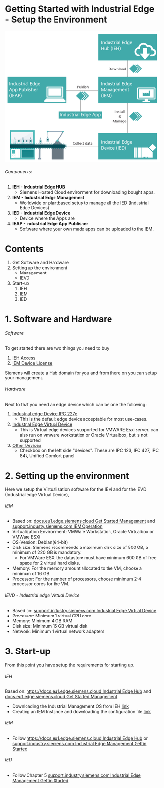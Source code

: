 # Getting Started with Industrial Edge - Setup the Environment

![](assets/20230605_155403_image.png)

###### Components:

1. **IEH - Industrial Edge HUB**
   * Siemens Hosted Cloud environment for downloading bought apps.
2. **IEM - Industrial Edge Management**
   * Worldwide or plantbased setup to manage all the IED (Industrial Edge Devices)
3. **IED - Industrial Edge Device**
   * Device where the Apps are
4. **IEAP - Industrial Edge App Publisher**
   * Software where your own made apps can be uploaded to the IEM.

# Contents

1. Get Software and Hardware
2. Setting up the environment
   * Management
   * IEVD
3. Start-up
   1. IEH
   2. IEM
   3. IED

# 1. Software and Hardware

###### Software

To get started there are two things you need to buy

1. [IEH Access](https://www.dex.siemens.com/edge/manufacturing-process-industries/industrial-edge-access)
2. [IEM Device License](https://www.dex.siemens.com/edge/manufacturing-process-industries/industrial-edge-device-license)

Siemens will create a Hub domain for you and from there on you can setup your management.

###### Hardware

Next to that you need an edge device which can be one the following:

1. [Industrial edge Device IPC 227e]([https://www.dex.siemens.com/edge/manufacturing-process-industries/simatic-ipc227e-industrial-edge-device)
   * This is the default edge device acceptable for most use-cases.
2. [Industrial Edge Virtual Device](https://www.dex.siemens.com/edge/manufacturing-process-industries/industrial-edge-virtual-device?cartId=584ee2f4-7d4a-475b-96ac-cfaa21ba2604&cclcl=nl_NL)
   * This is Virtual edge devices supported for VMWARE Esxi server. can also run on vmware workstation or Oracle Virtualbox, but is not supported
3. [Other Devices](https://www.dex.siemens.com/edge/manufacturing-process-industries)
   * Checkbox on the left side "devices". These are IPC 123, IPC 427, IPC 847, Unified Comfort panel

# 2. Setting up the environment

Here we setup the Virtualisation software for the IEM and for the IEVD (Industrial edge Virtual Device),

###### IEM

* Based on: [docs.eu1.edge.siemens.cloud Get Started Management](https://docs.eu1.edge.siemens.cloud/get_started_and_operate/industrial_edge_management/setup/setting_up_the_iem/setup_steps.html) and [support.industy.siemens.com IEM Operation](https://support.industry.siemens.com/cs/document/109814453/industrial-edge-management-operation-10-22)
* Virtualization Environment: VMWare Workstation, Oracle Virtualbox or VMWare ESXi
* OS-Version: Debian(64-bit)
* Disk size: Siemens recommends a maximum disk size of 500 GB, a minimum of 220 GB is mandatory.
  * For VMWare ESXi the datastore must have minimum 600 GB of free space for 2 virtual hard disks.
* Memory: For the memory amount allocated to the VM, choose a minimum of 16 GB.
* Processor: For the number of processors, choose minimum 2-4 processor cores for the VM.

###### IEVD - Industrial edge Virtual Device

* Based on: [support.industry.siemens.com Industrial Edge Virtual Device](https://support.industry.siemens.com/cs/document/109809569/industrial-edge-virtual-device?dti=0&lc=en-US)
* Processor: Minimum 1 virtual CPU core
* Memory: Minimum 4 GB RAM
* Disk size: Minimum 15 GB virtual disk
* Network: Minimum 1 virtual network adapters

# 3. Start-up

From this point you have setup the requirements for starting up.

###### IEH

Based on: [https://docs.eu1.edge.siemens.cloud Industrial Edge Hub](https://docs.eu1.edge.siemens.cloud/get_started_and_operate/industrial_edge_hub/setup/ieh_index.html) and [docs.eu1.edge.siemens.cloud Get Started Management](https://docs.eu1.edge.siemens.cloud/get_started_and_operate/industrial_edge_management/setup/setting_up_the_iem/setup_steps.html)

* Downloading the Industrial Management OS from IEH [link](https://docs.eu1.edge.siemens.cloud/get_started_and_operate/industrial_edge_management/setup/setting_up_the_iem/downloading_the_iem_os.html)
* Creating an IEM Instance and downloading the configuration file [link](https://docs.eu1.edge.siemens.cloud/get_started_and_operate/industrial_edge_management/setup/setting_up_the_iem/creating_an_iem_instance_and_downloading_the_configuration_file.html)

###### IEM

* Follow [https://docs.eu1.edge.siemens.cloud Industrial Edge Hub](https://docs.eu1.edge.siemens.cloud/get_started_and_operate/industrial_edge_hub/setup/ieh_index.html) or [support.industry.siemens.com Industrial Edge Management Gettin Started](https://support.industry.siemens.com/cs/document/109814452/industrial-edge-management-getting-started-10-22?dti=0&lc=en-US)

###### IED

* Follow Chapter 5 [support.industry.siemens.com Industrial Edge Management Gettin Started](https://support.industry.siemens.com/cs/document/109814452/industrial-edge-management-getting-started-10-22?dti=0&lc=en-US)
